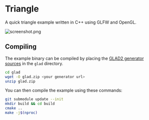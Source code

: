 # Triangle

A quick triangle example written in C++ using GLFW and OpenGL.

![screenshot.png](https://git.sr.ht/~delightedcat/triangle/blob/trunk/media/screenshot.png)

## Compiling

The example binary can be compiled by placing the [GLAD2 generator sources](https://gen.glad.sh/#generator=c&api=gl%3D3.3&profile=gl%3Dcore%2Cgles1%3Dcommon) in the `glad` directory.
```sh
cd glad
wget -O glad.zip <your generator url>
unzip glad.zip
```

You can then compile the example using these commands:
```sh
git submodule update --init
mkdir build && cd build
cmake ..
make -j$(nproc)
```
